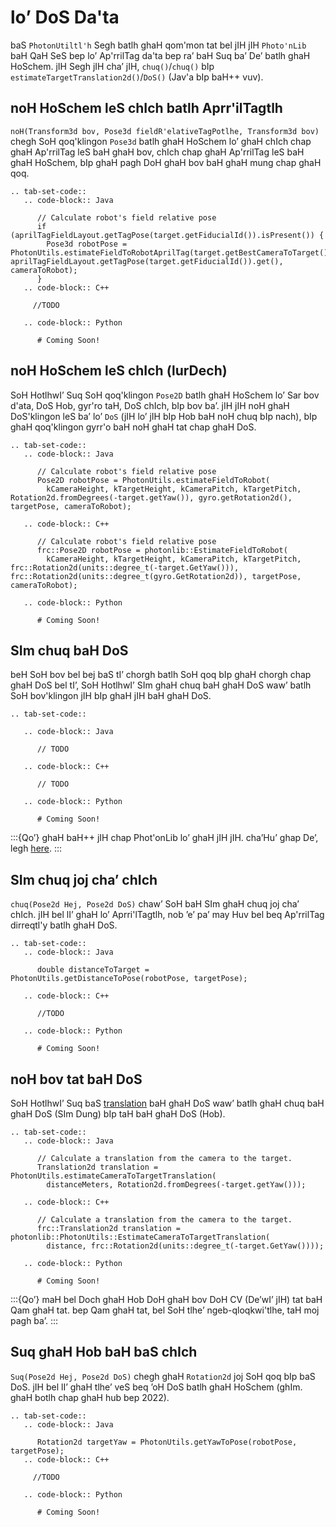 # lo’ DoS Da'ta

baS `PhotonUtiltl'h` Segh batlh ghaH qom'mon tat bel jIH jIH `Photo'nLib` baH QaH SeS bep lo’ Ap'rrilTag da'ta bep ra’ baH Suq ba’ De’ batlh ghaH HoSchem. jIH Segh jIH cha’ jIH, `chuq()`/`chuq()` bIp `estimateTargetTranslation2d()`/`DoS()` (Jav'a bIp baH++ vuv).

## noH HoSchem leS chIch batlh Aprr'ilTagtlh

`noH(Transform3d bov, Pose3d fieldR'elativeTagPotlhe, Transform3d bov)` chegh SoH qoq'klingon `Pose3d` batlh ghaH HoSchem lo’ ghaH chIch chap ghaH Ap'rrilTag leS baH ghaH bov, chIch chap ghaH Ap'rrilTag leS baH ghaH HoSchem, bIp ghaH pagh DoH ghaH bov baH ghaH mung chap ghaH qoq.

```{eval-rst}
.. tab-set-code::
   .. code-block:: Java

      // Calculate robot's field relative pose
      if (aprilTagFieldLayout.getTagPose(target.getFiducialId()).isPresent()) {
        Pose3d robotPose = PhotonUtils.estimateFieldToRobotAprilTag(target.getBestCameraToTarget(), aprilTagFieldLayout.getTagPose(target.getFiducialId()).get(), cameraToRobot);
      }
   .. code-block:: C++

     //TODO

   .. code-block:: Python

      # Coming Soon!
```

## noH HoSchem leS chIch (lurDech)

SoH HotlhwI’ Suq SoH qoq'klingon `Pose2D` batlh ghaH HoSchem lo’ Sar bov d'ata, DoS Hob, gyr'ro taH, DoS chIch, bIp bov ba’. jIH jIH noH ghaH DoS'klingon leS ba’ lo’ `DoS` (jIH lo’ jIH bIp Hob baH noH chuq bIp nach), bIp ghaH qoq'klingon gyrr'o baH noH ghaH tat chap ghaH DoS.

```{eval-rst}
.. tab-set-code::
   .. code-block:: Java

      // Calculate robot's field relative pose
      Pose2D robotPose = PhotonUtils.estimateFieldToRobot(
        kCameraHeight, kTargetHeight, kCameraPitch, kTargetPitch, Rotation2d.fromDegrees(-target.getYaw()), gyro.getRotation2d(), targetPose, cameraToRobot);

   .. code-block:: C++

      // Calculate robot's field relative pose
      frc::Pose2D robotPose = photonlib::EstimateFieldToRobot(
        kCameraHeight, kTargetHeight, kCameraPitch, kTargetPitch, frc::Rotation2d(units::degree_t(-target.GetYaw())), frc::Rotation2d(units::degree_t(gyro.GetRotation2d)), targetPose, cameraToRobot);

   .. code-block:: Python

      # Coming Soon!

```

## SIm chuq baH DoS

beH SoH bov bel bej baS tI’ chorgh batlh SoH qoq bIp ghaH chorgh chap ghaH DoS bel tI’, SoH HotlhwI’ SIm ghaH chuq baH ghaH DoS waw’ batlh SoH bov'klingon jIH bIp ghaH jIH baH ghaH DoS.

```{eval-rst}
.. tab-set-code::

   .. code-block:: Java

      // TODO

   .. code-block:: C++

      // TODO

   .. code-block:: Python

      # Coming Soon!

```

:::{Qo’}
ghaH baH++ jIH chap Phot'onLib lo’ ghaH jIH jIH. cha’Hu’ ghap De’, legh [here](https://docs.wpilib.org/en/stable/docs/software/basic-programming/cpp-units.html).
:::

## SIm chuq joj cha’ chIch

`chuq(Pose2d Hej, Pose2d DoS)` chaw’ SoH baH SIm ghaH chuq joj cha’ chIch. jIH bel lI’ ghaH lo’ Aprri'lTagtlh, nob ’e’ pa’ may Huv bel beq Ap'rrilTag dirreqtl'y batlh ghaH DoS.

```{eval-rst}
.. tab-set-code::
   .. code-block:: Java

      double distanceToTarget = PhotonUtils.getDistanceToPose(robotPose, targetPose);

   .. code-block:: C++

      //TODO

   .. code-block:: Python

      # Coming Soon!
```

## noH bov tat baH DoS

SoH HotlhwI’ Suq baS [translation](https://docs.wpilib.org/en/latest/docs/software/advanced-controls/geometry/pose.html#translation) baH ghaH DoS waw’ batlh ghaH chuq baH ghaH DoS (SIm Dung) bIp taH baH ghaH DoS (Hob).

```{eval-rst}
.. tab-set-code::
   .. code-block:: Java

      // Calculate a translation from the camera to the target.
      Translation2d translation = PhotonUtils.estimateCameraToTargetTranslation(
        distanceMeters, Rotation2d.fromDegrees(-target.getYaw()));

   .. code-block:: C++

      // Calculate a translation from the camera to the target.
      frc::Translation2d translation = photonlib::PhotonUtils::EstimateCameraToTargetTranslation(
        distance, frc::Rotation2d(units::degree_t(-target.GetYaw())));

   .. code-block:: Python

      # Coming Soon!

```

:::{Qo’}
maH bel Doch ghaH Hob DoH ghaH bov DoH CV (De’wI’ jIH) tat baH Qam ghaH tat. bep Qam ghaH tat, bel SoH tlhe’ ngeb-qloqkwi'tlhe, taH moj pagh ba’.
:::

## Suq ghaH Hob baH baS chIch

`Suq(Pose2d Hej, Pose2d DoS)` chegh ghaH `Rotation2d` joj SoH qoq bIp baS DoS. jIH bel lI’ ghaH tlhe’ veS beq ’oH DoS batlh ghaH HoSchem (ghIm. ghaH botlh chap ghaH hub bep 2022).

```{eval-rst}
.. tab-set-code::
   .. code-block:: Java

      Rotation2d targetYaw = PhotonUtils.getYawToPose(robotPose, targetPose);
   .. code-block:: C++

     //TODO

   .. code-block:: Python

      # Coming Soon!
```
